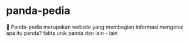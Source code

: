 # panda-pedia
🐼 Panda-pedia merupakan website yang membagian informasi mengenai apa itu panda? fakta unik panda dan lain - lain
